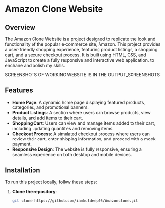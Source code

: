 # Amazon Clone Website

## Overview

The Amazon Clone Website is a project designed to replicate the look and functionality of the popular e-commerce site, Amazon. This project provides a user-friendly shopping experience, featuring product listings, a shopping cart, and a secure checkout process. It is built using HTML, CSS, and JavaScript to create a fully responsive and interactive web application.
to enchane and polish my skills.

SCREENSHOTS OF WORKING WEBSITE IS IN THE OUTPUT_SCREENSHOTS
## Features

- **Home Page**: A dynamic home page displaying featured products, categories, and promotional banners.
- **Product Listings**: A section where users can browse products, view details, and add items to their cart.
- **Shopping Cart**: Users can view and manage items added to their cart, including updating quantities and removing items.
- **Checkout Process**: A simulated checkout process where users can review their cart, enter shipping information, and proceed with a mock payment.
- **Responsive Design**: The website is fully responsive, ensuring a seamless experience on both desktop and mobile devices.

## Installation

To run this project locally, follow these steps:

1. **Clone the repository**:
   ```bash
   git clone https://github.com/iamkuldeep05/Amazonclone.git
